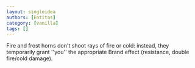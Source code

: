 ```yaml
---
layout: singleidea
authors: [Entitas]
category: [vanilla]
tags: []
---
```

Fire and frost horns don't shoot rays of fire or cold: instead, they temporarily grant ''you'' the appropriate Brand effect (resistance, double fire/cold damage).
